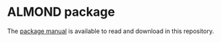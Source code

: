 ALMOND package
====================

The [package manual](https://github.com/dingjshi/ALMOND/blob/master/manual.pdf) is available to read and download in this repository. 
